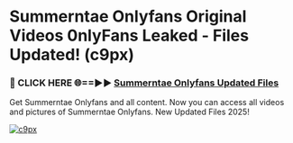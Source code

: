 # Summerntae Onlyfans Original Videos 0nlyFans Leaked - Files Updated! (c9px)

<h3>🔴 CLICK HERE 🌐==►► <a href="https://tinyurl.com/ehrbuxhb" rel="nofollow">Summerntae Onlyfans Updated Files</a></h3>

Get Summerntae Onlyfans and all content. Now you can access all videos and pictures of Summerntae Onlyfans. New Updated Files 2025!

[![c9px](https://i.imgur.com/lVYEuWS.gif)](https://tinyurl.com/ehrbuxhb)
